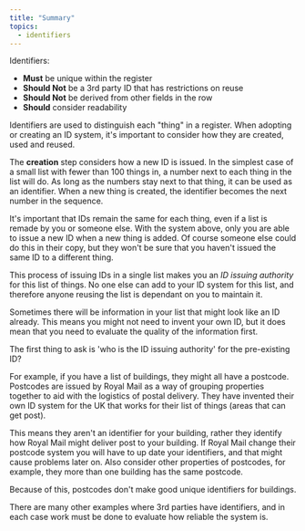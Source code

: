 ```yaml
---
title: "Summary"
topics:
  - identifiers
---
```


Identifiers:

* **Must** be unique within the register
* **Should Not** be a 3rd party ID that has restrictions on reuse
* **Should Not** be derived from other fields in the row
* **Should** consider readability


Identifiers are used to distinguish each "thing" in a register. When adopting or creating an ID system, it's important to consider how they are created, used and reused.


The **creation** step considers how a new ID is issued. In the simplest case of a small list with fewer than 100 things in, a number next to each thing in the list will do. As long as the numbers stay next to that thing, it can be used as an identifier. When a new thing is created, the identifier becomes the next number in the sequence.

It's important that IDs remain the same for each thing, even if a list is remade by you or someone else. With the system above, only you are able to issue a new ID when a new thing is added. Of course someone else could do this in their copy, but they won't be sure that you haven't issued the same ID to a different thing.

This process of issuing IDs in a single list makes you an *ID issuing authority* for this list of things. No one else can add to your ID system for this list, and therefore anyone reusing the list is dependant on you to maintain it.

Sometimes there will be information in your list that might look like an ID already. This means you might not need to invent your own ID, but it does mean that you need to evaluate the quality of the information first.

The first thing to ask is 'who is the ID issuing authority' for the pre-existing ID?

For example, if you have a list of buildings, they might all have a postcode. Postcodes are issued by Royal Mail as a way of grouping properties together to aid with the logistics of postal delivery.  They have invented their own ID system for the UK that works for their list of things (areas that can get post).

This means they aren't an identifier for your building, rather they identify how Royal Mail might deliver post to your building. If Royal Mail change their postcode system you will have to up date your identifiers, and that might cause problems later on. Also consider other properties of postcodes, for example, they more than one building has the same postcode.

Because of this, postcodes don't make good unique identifiers for buildings.

There are many other examples where 3rd parties have identifiers, and in each case work must be done to evaluate how reliable the system is.

